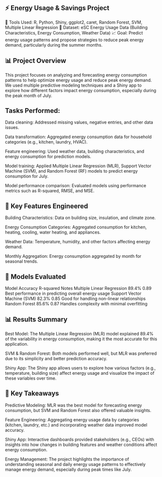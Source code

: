 ## ⚡ Energy Usage & Savings Project
📌 Tools Used: R, Python, Shiny, ggplot2, caret, Random Forest, SVM, Multiple Linear Regression
📁 Dataset: eSC Energy Usage Data (Building Characteristics, Energy Consumption, Weather Data)
📈 Goal: Predict energy usage patterns and propose strategies to reduce peak energy demand, particularly during the summer months.

## 📊 Project Overview
This project focuses on analyzing and forecasting energy consumption patterns to help optimize energy usage and reduce peak energy demand. We used multiple predictive modeling techniques and a Shiny app to explore how different factors impact energy consumption, especially during the peak month of July.

## Tasks Performed:

Data cleaning: Addressed missing values, negative entries, and other data issues.

Data transformation: Aggregated energy consumption data for household categories (e.g., kitchen, laundry, HVAC).

Feature engineering: Used weather data, building characteristics, and energy consumption for prediction models.

Model training: Applied Multiple Linear Regression (MLR), Support Vector Machine (SVM), and Random Forest (RF) models to predict energy consumption for July.

Model performance comparison: Evaluated models using performance metrics such as R-squared, RMSE, and MSE.

## 🧠 Key Features Engineered
Building Characteristics: Data on building size, insulation, and climate zone.

Energy Consumption Categories: Aggregated consumption for kitchen, heating, cooling, water heating, and appliances.

Weather Data: Temperature, humidity, and other factors affecting energy demand.

Monthly Aggregation: Energy consumption aggregated by month for seasonal trends.

## 🤖 Models Evaluated

Model	Accuracy	R-squared	Notes
Multiple Linear Regression	89.4%	0.89	Best performance in predicting overall energy usage
Support Vector Machine (SVM)	82.3%	0.85	Good for handling non-linear relationships
Random Forest	85.6%	0.87	Handles complexity with minimal overfitting
## 📊 Results Summary
Best Model: The Multiple Linear Regression (MLR) model explained 89.4% of the variability in energy consumption, making it the most accurate for this application.

SVM & Random Forest: Both models performed well, but MLR was preferred due to its simplicity and better prediction accuracy.

Shiny App: The Shiny app allows users to explore how various factors (e.g., temperature, building size) affect energy usage and visualize the impact of these variables over time.

## 📌 Key Takeaways
Predictive Modeling: MLR was the best model for forecasting energy consumption, but SVM and Random Forest also offered valuable insights.

Feature Engineering: Aggregating energy usage data by categories (kitchen, laundry, etc.) and incorporating weather data improved model accuracy.

Shiny App: Interactive dashboards provided stakeholders (e.g., CEOs) with insights into how changes in building features and weather conditions affect energy consumption.

Energy Management: The project highlights the importance of understanding seasonal and daily energy usage patterns to effectively manage energy demand, especially during peak times like July.
